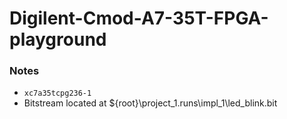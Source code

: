Digilent-Cmod-A7-35T-FPGA-playground
====================================
### Notes
- `xc7a35tcpg236-1`
- Bitstream located at ${root}\project_1.runs\impl_1\led_blink.bit
